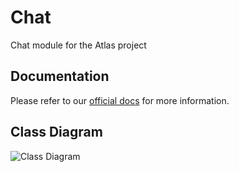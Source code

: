 # Chat
Chat module for the Atlas project

## Documentation
Please refer to our [official docs](https://altv-atlas.github.io/docs/index.html) for more information.

## Class Diagram
![Class Diagram](https://altv-atlas.github.io/docs/images/chat-module.png)
